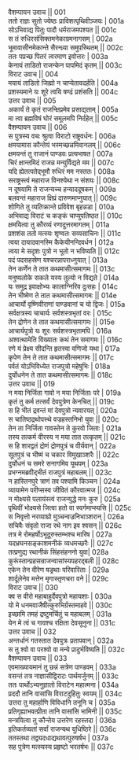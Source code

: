 वैशम्पायन उवाच ||	001    
ततो राज्ञः सुतो ज्येष्ठः प्राविशत्पृथिवीञ्जयः |	001a   
सोऽभिवाद्य पितुः पादौ धर्मराजमपश्यत ||	001c   
स तं रुधिरसंसिक्तमनेकाग्रमनागसम् |	002a  
भूमावासीनमेकान्ते सैरन्ध्र्या समुपस्थितम् ||	002c   
ततः पप्रच्छ पितरं त्वरमाण इवोत्तरः |	003a   
केनायं ताडितो राजन्केन पापमिदं कृतम् ||	003c   
विराट उवाच ||	004    
मयायं ताडितो जिह्मो न चाप्येतावदर्हति |	004a   
प्रशस्यमाने यः शूरे त्वयि षण्ढं प्रशंसति ||	004c   
उत्तर उवाच ||	005    
अकार्यं ते कृतं राजन्क्षिप्रमेव प्रसाद्यताम् |	005a   
मा त्वा ब्रह्मविषं घोरं समूलमपि निर्दहेत् ||	005c   
वैशम्पायन उवाच ||	006    
स पुत्रस्य वचः श्रुत्वा विराटो राष्ट्रवर्धनः |	006a   
क्षमयामास कौन्तेयं भस्मच्छन्नमिवानलम् ||	006c   
क्षमयन्तं तु राजानं पाण्डवः प्रत्यभाषत |	007a   
चिरं क्षान्तमिदं राजन्न मन्युर्विद्यते मम ||	007c   
यदि ह्येतत्पतेद्भूमौ रुधिरं मम नस्ततः |	008a   
सराष्ट्रस्त्वं महाराज विनश्येथा न संशयः ||	008c   
न दूषयामि ते राजन्यच्च हन्याददूषकम् |	009a   
बलवन्तं महाराज क्षिप्रं दारुणमाप्नुयात् ||	009c   
शोणिते तु व्यतिक्रान्ते प्रविवेश बृहन्नडा |	010a   
अभिवाद्य विराटं च कङ्कं चाप्युपतिष्ठत ||	010c   
क्षमयित्वा तु कौरव्यं रणादुत्तरमागतम् |	011a   
प्रशशंस ततो मत्स्यः शृण्वतः सव्यसाचिनः ||	011c   
त्वया दायादवानस्मि कैकेयीनन्दिवर्धन |	012a   
त्वया मे सदृशः पुत्रो न भूतो न भविष्यति ||	012c   
पदं पदसहस्रेण यश्चरन्नापराध्नुयात् |	013a   
तेन कर्णेन ते तात कथमासीत्समागमः ||	013c   
मनुष्यलोके सकले यस्य तुल्यो न विद्यते |	014a   
यः समुद्र इवाक्षोभ्यः कालाग्निरिव दुःसहः |	014c   
तेन भीष्मेण ते तात कथमासीत्समागमः ||	014e   
आचार्यो वृष्णिवीराणां पाण्डवानां च यो द्विजः |	015a   
सर्वक्षत्रस्य चाचार्यः सर्वशस्त्रभृतां वरः |	015c   
तेन द्रोणेन ते तात कथमासीत्समागमः ||	015e   
आचार्यपुत्रो यः शूरः सर्वशस्त्रभृतामपि |	016a   
अश्वत्थामेति विख्यातः कथं तेन समागमः ||	016c   
रणे यं प्रेक्ष्य सीदन्ति हृतस्वा वणिजो यथा |	017a   
कृपेण तेन ते तात कथमासीत्समागमः ||	017c   
पर्वतं योऽभिविध्येत राजपुत्रो महेषुभिः |	018a   
दुर्योधनेन ते तात कथमासीत्समागमः ||	018c   
उत्तर उवाच ||	019    
न मया निर्जिता गावो न मया निर्जिताः परे |	019a   
कृतं तु कर्म तत्सर्वं देवपुत्रेण केनचित् ||	019c   
स हि भीतं द्रवन्तं मां देवपुत्रो न्यवारयत् |	020a   
स चातिष्ठद्रथोपस्थे वज्रहस्तनिभो युवा ||	020c   
तेन ता निर्जिता गावस्तेन ते कुरवो जिताः |	021a   
तस्य तत्कर्म वीरस्य न मया तात तत्कृतम् ||	021c   
स हि शारद्वतं द्रोणं द्रोणपुत्रं च वीर्यवान् |	022a   
सूतपुत्रं च भीष्मं च चकार विमुखाञ्शरैः ||	022c   
दुर्योधनं च समरे सनागमिव यूथपम् |	023a   
प्रभग्नमब्रवीद्भीतं राजपुत्रं महाबलम् ||	023c   
न हास्तिनपुरे त्राणं तव पश्यामि किञ्चन |	024a   
व्यायामेन परीप्सस्व जीवितं कौरवात्मज ||	024c   
न मोक्ष्यसे पलायंस्त्वं राजन्युद्धे मनः कुरु |	025a   
पृथिवीं भोक्ष्यसे जित्वा हतो वा स्वर्गमाप्स्यसि ||	025c   
स निवृत्तो नरव्याघ्रो मुञ्चन्वज्रनिभाञ्शरान् |	026a   
सचिवैः संवृतो राजा रथे नाग इव श्वसन् ||	026c   
तत्र मे रोमहर्षोऽभूदूरुस्तम्भश्च मारिष |	027a   
यदभ्रघनसङ्काशमनीकं व्यधमच्छरैः ||	027c   
तत्प्रणुद्य रथानीकं सिंहसंहननो युवा|	028a   
कुरूंस्तान्प्रहसन्राजन्वासांस्यपहरद्बली ||	028c   
एकेन तेन वीरेण षड्रथाः परिवारिताः |	029a   
शार्दूलेनेव मत्तेन मृगास्तृणचरा वने ||	029c   
विराट उवाच ||	030    
क्व स वीरो महाबाहुर्देवपुत्रो महायशाः |	030a   
यो मे धनमवाजैषीत्कुरुभिर्ग्रस्तमाहवे ||	030c   
इच्छामि तमहं द्रष्टुमर्चितुं च महाबलम् |	031a   
येन मे त्वं च गावश्च रक्षिता देवसूनुना ||	031c   
उत्तर उवाच ||	032    
अन्तर्धानं गतस्तात देवपुत्रः प्रतापवान् |	032a   
स तु श्वो वा परश्वो वा मन्ये प्रादुर्भविष्यति ||	032c   
वैशम्पायन उवाच ||	033    
एवमाख्यायमानं तु छन्नं सत्रेण पाण्डवम् |	033a   
वसन्तं तत्र नाज्ञासीद्विराटः पार्थमर्जुनम् ||	033c   
ततः पार्थोऽभ्यनुज्ञातो विराटेन महात्मना |	034a   
प्रददौ तानि वासांसि विराटदुहितुः स्वयम् ||	034c   
उत्तरा तु महार्हाणि विविधानि तनूनि च |	035a   
प्रतिगृह्याभवत्प्रीता तानि वासांसि भामिनी ||	035c   
मन्त्रयित्वा तु कौन्तेय उत्तरेण रहस्तदा |	036a   
इतिकर्तव्यतां सर्वां राजन्यथ युधिष्ठिरे ||	036c   
ततस्तथा तद्व्यदधाद्यथावत्पुरुषर्षभ |	037a   
सह पुत्रेण मत्स्यस्य प्रहृष्टो भरतर्षभः ||	037c   
